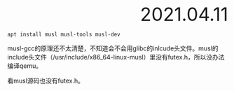 <div style="text-align:right; font-size:3em;">2021.04.11</div>

```shell
apt install musl musl-tools musl-dev
```

musl-gcc的原理还不太清楚，不知道会不会用glibc的inlcude头文件。musl的include头文件（/usr/include/x86_64-linux-musl）里没有futex.h，所以没办法编译qemu。

看musl源码也没有futex.h。